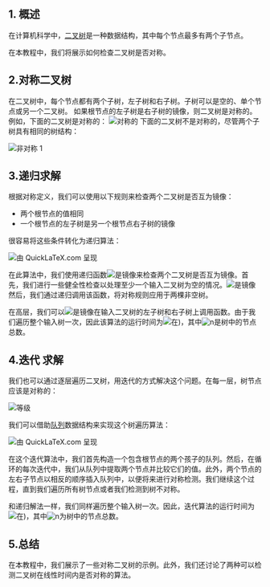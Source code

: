 ## 1. 概述

在计算机科学中，[二叉树](https://www.baeldung.com/cs/binary-tree-intro)是一种数据结构，其中每个节点最多有两个子节点。

在本教程中，我们将展示如何检查二叉树是否对称。

## 2.对称二叉树

在二叉树中，每个节点都有两个子树，左子树和右子树。子树可以是空的、单个节点或另一个二叉树。 如果根节点的左子树是右子树的镜像，则二叉树是对称的。例如，下面的二叉树是对称的：
![对称的](https://www.baeldung.com/wp-content/uploads/sites/4/2020/08/symmetric.png)
下面的二叉树不是对称的，尽管两个子树具有相同的树结构：

![非对称 1](https://www.baeldung.com/wp-content/uploads/sites/4/2020/08/non_symmetric-1.png)

## 3.递归求解

根据对称定义，我们可以使用以下规则来检查两个二叉树是否互为镜像：

-   两个根节点的值相同
-   一个根节点的左子树是另一个根节点右子树的镜像

很容易将这些条件转化为递归算法：

![由 QuickLaTeX.com 呈现](https://www.baeldung.com/wp-content/ql-cache/quicklatex.com-57e4975b77d1c8baf82c4306503e2fbf_l3.svg)

在此算法中，我们使用递归函数![是镜像](https://www.baeldung.com/wp-content/ql-cache/quicklatex.com-da77ff76d0ade109f27a4d4c8461d139_l3.svg)来检查两个二叉树是否互为镜像。首先，我们进行一些健全性检查以处理至少一个输入二叉树为空的情况。![是镜像](https://www.baeldung.com/wp-content/ql-cache/quicklatex.com-da77ff76d0ade109f27a4d4c8461d139_l3.svg)然后，我们通过递归调用该函数，将对称规则应用于两棵非空树。

在高层，我们可以![是镜像](https://www.baeldung.com/wp-content/ql-cache/quicklatex.com-da77ff76d0ade109f27a4d4c8461d139_l3.svg)在输入二叉树的左子树和右子树上调用函数。由于我们遍历整个输入树一次，因此该算法的运行时间为![在)](https://www.baeldung.com/wp-content/ql-cache/quicklatex.com-f8d599809b2f7987726c648086c1981d_l3.svg)，其中![n](https://www.baeldung.com/wp-content/ql-cache/quicklatex.com-ec4217f4fa5fcd92a9edceba0e708cf7_l3.svg)是树中的节点总数。

## 4.迭代 求解

我们也可以通过逐层遍历二叉树，用迭代的方式解决这个问题。在每一层，树节点应该是对称的：

![等级](https://www.baeldung.com/wp-content/uploads/sites/4/2020/08/level.png)

我们可以借助[队列](https://www.baeldung.com/cs/types-of-queues)数据结构来实现这个树遍历算法：

![由 QuickLaTeX.com 呈现](https://www.baeldung.com/wp-content/ql-cache/quicklatex.com-97b64e8fe86af479003c5c9d5d35ba39_l3.svg)

在这个迭代算法中，我们首先构造一个包含根节点的两个孩子的队列。然后，在循环的每次迭代中，我们从队列中提取两个节点并比较它们的值。此外，两个节点的左右子节点以相反的顺序插入队列中，以便将来进行对称检测。我们继续这个过程，直到我们遍历所有树节点或者我们检测到树不对称。

和递归解法一样，我们同样遍历整个输入树一次。因此，迭代算法的运行时间为![在)](https://www.baeldung.com/wp-content/ql-cache/quicklatex.com-f8d599809b2f7987726c648086c1981d_l3.svg)，其中![n](https://www.baeldung.com/wp-content/ql-cache/quicklatex.com-ec4217f4fa5fcd92a9edceba0e708cf7_l3.svg)为树中的节点总数。

## 5.总结

在本教程中，我们展示了一些对称二叉树的示例。此外，我们还讨论了两种可以检测二叉树在线性时间内是否对称的算法。